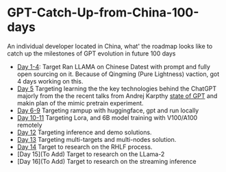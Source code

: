 # GPT-Catch-Up-from-China-100-days
An individual developer located in China, what' the roadmap looks like to catch up the milestones of GPT evolution in future 100 days
  - [Day 1-4](./Day1-4.md): Target Ran LLAMA on Chinese Datest with prompt and fully open sourcing on it.   Because of Qingming (Pure Lightness) vaction, got 4 days working on this. 
  - [Day 5](./Day5.md) Targeting learning the the key technologies behind the ChatGPT majorly from the the recent talks from Andrej Karpthy [state of GPT](https://mp.weixin.qq.com/s/zmEGzm1cdXupNoqZ65h7yg) and makin plan of the mimic pretrain experiment.
  - [Day 6-9](./Day6-9.md) Targeting rampup with huggingface, gpt and run locally 
  - [Day 10-11](./Day10-11.md) Targeting Lora, and 6B model training with V100/A100 remotely
  - [Day 12](./Day12.md) Targeting inference and demo solutions.
  - [Day 13](./Day13.md) Targeting multi-targets and multi-nodes solution.
  - [Day 14](./Day14.md) Target to research on the RHLF process.
  - [Day 15](To Add) Target to research on the LLama-2
  - [Day 16](To Add) Target to research on the streaming inference
  
